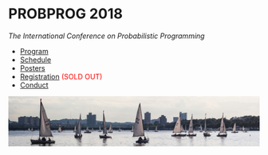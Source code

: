 # PROBPROG 2018
*The International Conference on Probabilistic Programming*

- [Program](/2018/)
- [Schedule](/2018/schedule)
- [Posters](/2018/posters)
- [Registration](/2018/registration) <span style="color:red">(SOLD OUT)</span>
- [Conduct](/2018/conduct)

![probprog-banner](/2018/assets/images/boston-sailboats.jpg "Photo credit: Salima Bahri")

